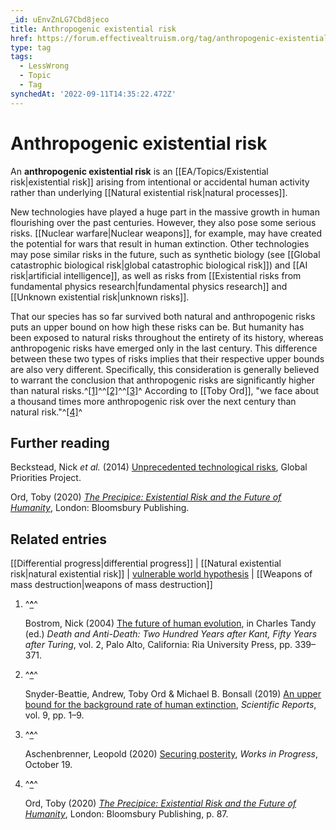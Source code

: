 ```yaml
---
_id: uEnvZnLG7Cbd8jeco
title: Anthropogenic existential risk
href: https://forum.effectivealtruism.org/tag/anthropogenic-existential-risk
type: tag
tags:
  - LessWrong
  - Topic
  - Tag
synchedAt: '2022-09-11T14:35:22.472Z'
---
```

# Anthropogenic existential risk

An **anthropogenic existential risk** is an [[EA/Topics/Existential risk|existential risk]] arising from intentional or accidental human activity rather than underlying [[Natural existential risk|natural processes]].

New technologies have played a huge part in the massive growth in human flourishing over the past centuries. However, they also pose some serious risks. [[Nuclear warfare|Nuclear weapons]], for example, may have created the potential for wars that result in human extinction. Other technologies may pose similar risks in the future, such as synthetic biology (see [[Global catastrophic biological risk|global catastrophic biological risk]]) and [[AI risk|artificial intelligence]], as well as risks from [[Existential risks from fundamental physics research|fundamental physics research]] and [[Unknown existential risk|unknown risks]].

That our species has so far survived both natural and anthropogenic risks puts an upper bound on how high these risks can be. But humanity has been exposed to natural risks throughout the entirety of its history, whereas anthropogenic risks have emerged only in the last century. This difference between these two types of risks implies that their respective upper bounds are also very different. Specifically, this consideration is generally believed to warrant the conclusion that anthropogenic risks are significantly higher than natural risks.^[\[1\]](#fnn6e74do5ms)^^[\[2\]](#fnyqbq9ej5ebr)^^[\[3\]](#fnl2jqcz9r8e)^ According to [[Toby Ord]], "we face about a thousand times more anthropogenic risk over the next century than natural risk."^[\[4\]](#fnqokji1pqjxb)^ 

Further reading
---------------

Beckstead, Nick *et al.* (2014) [Unprecedented technological risks](http://globalprioritiesproject.org/wp-content/uploads/2015/04/Unprecedented-Technological-Risks.pdf), Global Priorities Project.

Ord, Toby (2020) [*The Precipice: Existential Risk and the Future of Humanity*](https://en.wikipedia.org/wiki/Special:BookSources/1526600218), London: Bloomsbury Publishing.

Related entries
---------------

[[Differential progress|differential progress]] | [[Natural existential risk|natural existential risk]] | [vulnerable world hypothesis](/tag/vulnerable-world-hypothesis) | [[Weapons of mass destruction|weapons of mass destruction]]

1.  ^**[^](#fnrefn6e74do5ms)**^
    
    Bostrom, Nick (2004) [The future of human evolution](https://en.wikipedia.org/wiki/Special:BookSources/9780974347226), in Charles Tandy (ed.) *Death and Anti-Death: Two Hundred Years after Kant, Fifty Years after Turing*, vol. 2, Palo Alto, California: Ria University Press, pp. 339–371.
    
2.  ^**[^](#fnrefyqbq9ej5ebr)**^
    
    Snyder-Beattie, Andrew, Toby Ord & Michael B. Bonsall (2019) [An upper bound for the background rate of human extinction](http://doi.org/10.1038/s41598-019-47540-7), *Scientific Reports*, vol. 9, pp. 1–9.
    
3.  ^**[^](#fnrefl2jqcz9r8e)**^
    
    Aschenbrenner, Leopold (2020) [Securing posterity](https://worksinprogress.co/issue/securing-posterity/), *Works in Progress*, October 19.
    
4.  ^**[^](#fnrefqokji1pqjxb)**^
    
    Ord, Toby (2020) [*The Precipice: Existential Risk and the Future of Humanity*](https://en.wikipedia.org/wiki/Special:BookSources/1526600218), London: Bloomsbury Publishing, p. 87.